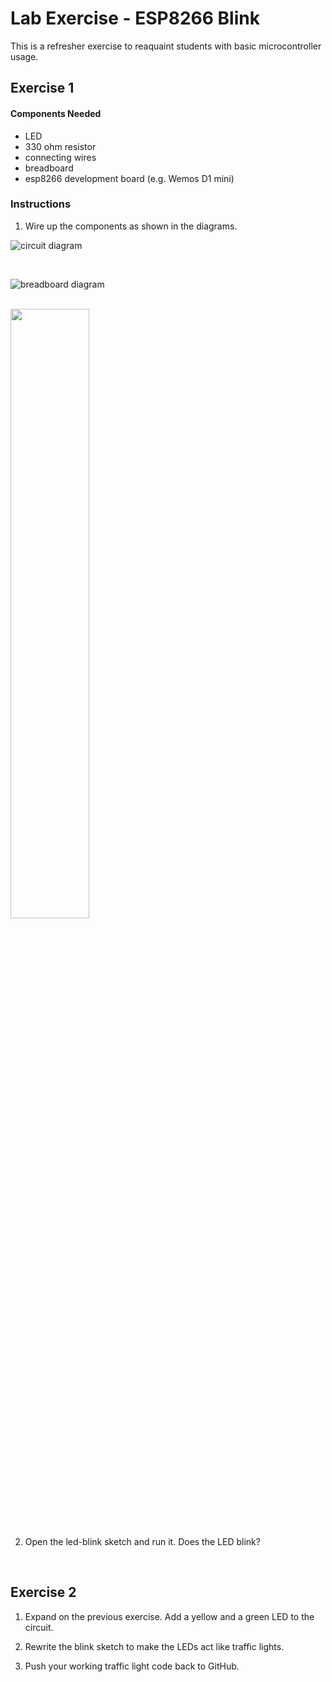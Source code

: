 # Lab Exercise - ESP8266 Blink

This is a refresher exercise to reaquaint students with basic microcontroller usage.

## Exercise 1

#### Components Needed

* LED
* 330 ohm resistor
* connecting wires
* breadboard
* esp8266 development board (e.g. Wemos D1 mini)

### Instructions

1. Wire up the components as shown in the diagrams.

![circuit diagram](assets/esp8266-led-circuit-diagram_schem.svg)

<br />

![breadboard diagram](assets/esp8266-led-circuit-diagram_bb.svg)

<br />

<img src="assets/wemos-d1-mini-pinout.png" width=50% />


2. Open the led-blink sketch and run it. Does the LED blink?

<br>

## Exercise 2

1. Expand on the previous exercise. Add a yellow and a green LED to the circuit.

2. Rewrite the blink sketch to make the LEDs act like traffic lights.

3. Push your working traffic light code back to GitHub.
